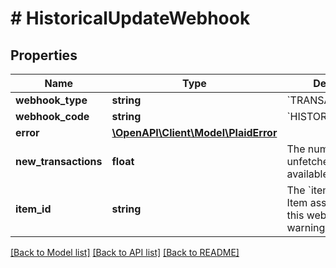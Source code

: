 # # HistoricalUpdateWebhook

## Properties

Name | Type | Description | Notes
------------ | ------------- | ------------- | -------------
**webhook_type** | **string** | &#x60;TRANSACTIONS&#x60; |
**webhook_code** | **string** | &#x60;HISTORICAL_UPDATE&#x60; |
**error** | [**\OpenAPI\Client\Model\PlaidError**](PlaidError.md) |  | [optional]
**new_transactions** | **float** | The number of new, unfetched transactions available |
**item_id** | **string** | The &#x60;item_id&#x60; of the Item associated with this webhook, warning, or error |

[[Back to Model list]](../../README.md#models) [[Back to API list]](../../README.md#endpoints) [[Back to README]](../../README.md)
